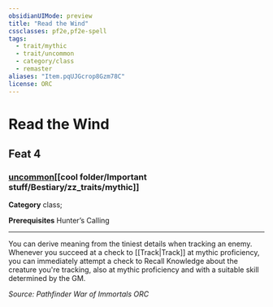 ```yaml
---
obsidianUIMode: preview
title: "Read the Wind"
cssclasses: pf2e,pf2e-spell
tags:
  - trait/mythic
  - trait/uncommon
  - category/class
  - remaster
aliases: "Item.pqUJGcrop8Gzm78C"
license: ORC
---
```

# Read the Wind
## Feat 4
### [uncommon](cool%20folder/Important%20stuff/Bestiary/zz_traits/uncommon.md "Uncommon Rarity Trait")[[cool folder/Important stuff/Bestiary/zz_traits/mythic]]

**Category** class; 



**Prerequisites** Hunter’s Calling
* * *
You can derive meaning from the tiniest details when tracking an enemy. Whenever you succeed at a check to [[Track|Track]] at mythic proficiency, you can immediately attempt a check to Recall Knowledge about the creature you're tracking, also at mythic proficiency and with a suitable skill determined by the GM.

*Source: Pathfinder War of Immortals*
*ORC*